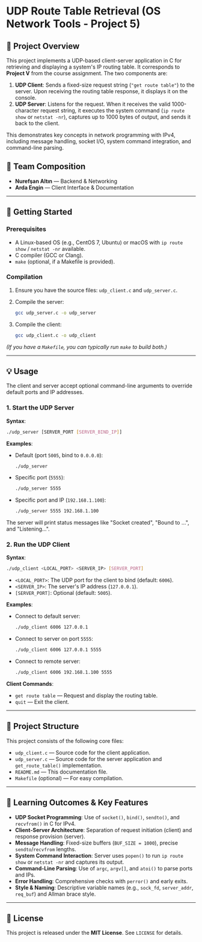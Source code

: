 # UDP Route Table Retrieval (OS Network Tools - Project 5)

## 📝 Project Overview

This project implements a UDP-based client-server application in C for retrieving and displaying a system's IP routing table. It corresponds to **Project V** from the course assignment. The two components are:

1. **UDP Client**: Sends a fixed-size request string (`"get route table"`) to the server. Upon receiving the routing table response, it displays it on the console.
2. **UDP Server**: Listens for the request. When it receives the valid 1000-character request string, it executes the system command (`ip route show` or `netstat -nr`), captures up to 1000 bytes of output, and sends it back to the client.

This demonstrates key concepts in network programming with IPv4, including message handling, socket I/O, system command integration, and command-line parsing.

## 👥 Team Composition

* **Nurefşan Altın** — Backend & Networking
* **Arda Engin** — Client Interface & Documentation

---

## 🚀 Getting Started

### Prerequisites

* A Linux-based OS (e.g., CentOS 7, Ubuntu) or macOS with `ip route show` / `netstat -nr` available.
* C compiler (GCC or Clang).
* `make` (optional, if a Makefile is provided).

### Compilation

1. Ensure you have the source files: `udp_client.c` and `udp_server.c`.

2. Compile the server:

   ```bash
   gcc udp_server.c -o udp_server
   ```

3. Compile the client:

   ```bash
   gcc udp_client.c -o udp_client
   ```

*(If you have a `Makefile`, you can typically run `make` to build both.)*

---

## 💡 Usage

The client and server accept optional command-line arguments to override default ports and IP addresses.

### 1. Start the UDP Server

**Syntax**:

```bash
./udp_server [SERVER_PORT [SERVER_BIND_IP]]
```

**Examples**:

* Default (port `5005`, bind to `0.0.0.0`):

  ```bash
  ./udp_server
  ```
* Specific port (`5555`):

  ```bash
  ./udp_server 5555
  ```
* Specific port and IP (`192.168.1.100`):

  ```bash
  ./udp_server 5555 192.168.1.100
  ```

The server will print status messages like "Socket created", "Bound to ...", and "Listening...".

### 2. Run the UDP Client

**Syntax**:

```bash
./udp_client <LOCAL_PORT> <SERVER_IP> [SERVER_PORT]
```

* `<LOCAL_PORT>`: The UDP port for the client to bind (default: `6006`).
* `<SERVER_IP>`: The server's IP address (`127.0.0.1`).
* `[SERVER_PORT]`: Optional (default: `5005`).

**Examples**:

* Connect to default server:

  ```bash
  ./udp_client 6006 127.0.0.1
  ```
* Connect to server on port `5555`:

  ```bash
  ./udp_client 6006 127.0.0.1 5555
  ```
* Connect to remote server:

  ```bash
  ./udp_client 6006 192.168.1.100 5555
  ```

**Client Commands**:

* `get route table` — Request and display the routing table.
* `quit` — Exit the client.

---

## 📂 Project Structure

This project consists of the following core files:

* `udp_client.c` — Source code for the client application.
* `udp_server.c` — Source code for the server application and `get_route_table()` implementation.
* `README.md` — This documentation file.
* `Makefile` (optional) — For easy compilation.

---

## 🎯 Learning Outcomes & Key Features

* **UDP Socket Programming**: Use of `socket()`, `bind()`, `sendto()`, and `recvfrom()` in C for IPv4.
* **Client-Server Architecture**: Separation of request initiation (client) and response provision (server).
* **Message Handling**: Fixed-size buffers (`BUF_SIZE = 1000`), precise `sendto`/`recvfrom` lengths.
* **System Command Interaction**: Server uses `popen()` to run `ip route show` or `netstat -nr` and captures its output.
* **Command-Line Parsing**: Use of `argc`, `argv[]`, and `atoi()` to parse ports and IPs.
* **Error Handling**: Comprehensive checks with `perror()` and early exits.
* **Style & Naming**: Descriptive variable names (e.g., `sock_fd`, `server_addr`, `req_buf`) and Allman brace style.

---

## 📜 License

This project is released under the **MIT License**. See `LICENSE` for details.
